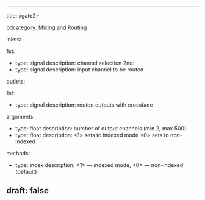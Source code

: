 --- 


title: xgate2~

pdcategory: Mixing and Routing

inlets:

  1st:
  - type: signal
    description: channel selection
  2nd:
  - type: signal
    description: input channel to be routed

outlets:

  1st:
  - type: signal
    description: routed outputs with crossfade

arguments:
  - type: float
    description: number of output channels (min 2, max 500)
  - type: float
    description: <1> sets to indexed mode <0> sets to non-indexed

methods:
  - type: index <float>
    description: <1> — indexed mode, <0> — non-indexed (default)



draft: false
---